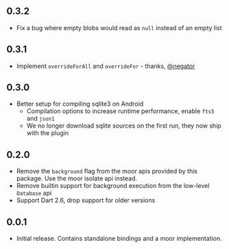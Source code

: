 ## 0.3.2

- Fix a bug where empty blobs would read as `null` instead of an empty list

## 0.3.1

- Implement `overrideForAll` and `overrideFor` - thanks, [@negator](https://github.com/negator)

## 0.3.0

- Better setup for compiling sqlite3 on Android
  - Compilation options to increase runtime performance, enable `fts5` and `json1`
  - We no longer download sqlite sources on the first run, they now ship with the plugin

## 0.2.0

- Remove the `background` flag from the moor apis provided by this package. Use the moor isolate api
  instead.
- Remove builtin support for background execution from the low-level `Database` api
- Support Dart 2.6, drop support for older versions

## 0.0.1

- Initial release. Contains standalone bindings and a moor implementation.
